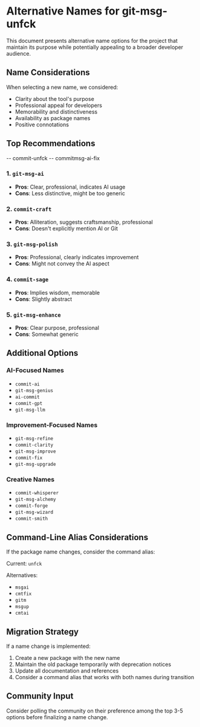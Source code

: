 # Alternative Names for git-msg-unfck

This document presents alternative name options for the project that maintain its purpose while potentially appealing to a broader developer audience.

## Name Considerations

When selecting a new name, we considered:
- Clarity about the tool's purpose
- Professional appeal for developers
- Memorability and distinctiveness
- Availability as package names
- Positive connotations

## Top Recommendations

-- commit-unfck
-- commitmsg-ai-fix

### 1. `git-msg-ai`
- **Pros**: Clear, professional, indicates AI usage
- **Cons**: Less distinctive, might be too generic

### 2. `commit-craft`
- **Pros**: Alliteration, suggests craftsmanship, professional
- **Cons**: Doesn't explicitly mention AI or Git

### 3. `git-msg-polish`
- **Pros**: Professional, clearly indicates improvement
- **Cons**: Might not convey the AI aspect

### 4. `commit-sage`
- **Pros**: Implies wisdom, memorable
- **Cons**: Slightly abstract

### 5. `git-msg-enhance`
- **Pros**: Clear purpose, professional
- **Cons**: Somewhat generic

## Additional Options

### AI-Focused Names
- `commit-ai`
- `git-msg-genius`
- `ai-commit`
- `commit-gpt`
- `git-msg-llm`

### Improvement-Focused Names
- `git-msg-refine`
- `commit-clarity`
- `git-msg-improve`
- `commit-fix`
- `git-msg-upgrade`

### Creative Names
- `commit-whisperer`
- `git-msg-alchemy`
- `commit-forge`
- `git-msg-wizard`
- `commit-smith`

## Command-Line Alias Considerations

If the package name changes, consider the command alias:

Current: `unfck`

Alternatives:
- `msgai`
- `cmtfix`
- `gitm`
- `msgup`
- `cmtai`

## Migration Strategy

If a name change is implemented:
1. Create a new package with the new name
2. Maintain the old package temporarily with deprecation notices
3. Update all documentation and references
4. Consider a command alias that works with both names during transition

## Community Input

Consider polling the community on their preference among the top 3-5 options before finalizing a name change.
